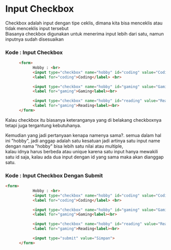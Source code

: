 # Input Checkbox
Checkbox adalah input dengan tipe ceklis, dimana kita bisa menceklis atau tidak menceklis input tersebut <br>
Biasanya checkbox digunakan untuk menerima input lebih dari satu, namun inputnya sudah disesuaikan <br>

### Kode : Input Checkbox
```html
      <form>
            Hobby : <br>
            <input type="checkbox" name="hobby" id="coding" value="Coding">
            <label for="coding">Coding</label> <br>
            
            <input type="checkbox" name="hobby" id="gaming" value="Gaming">
            <label for="gaming">Gaming<label><br>
            
            <input type="checkbox" name="hobby" id="reading" value="Reading">
            <label for="gaming">Reading<label><br> 
      </form>
```

Kalau checkbox itu biasanya keteranganya yang di belakang checkboxnya tetapi juga tergantung kebutuhanya.<br>

Kemudian yang jadi pertanyaan kenapa namenya sama?. semua dalam hal ini "hobby", jadi anggap adalah satu kesatuan jadi artinya satu input name dengan nama "hobby" bisa lebih satu nilai atau multiple, <br>
kalau idnya harus berbeda atau unique karena satu input hanya mewakili satu id saja, kalau ada dua input dengan id yang sama maka akan dianggap satu.

### Kode : Input Checkbox Dengan Submit
```html
<form>
            Hobby : <br>
            <input type="checkbox" name="hobby" id="coding" value="Coding">
            <label for="coding">Coding</label> <br>
            
            <input type="checkbox" name="hobby" id="gaming" value="Gaming">
            <label for="gaming">Gaming<label><br>
            
            <input type="checkbox" name="hobby" id="reading" value="Reading">
            <label for="gaming">Reading<label><br>
                  
            <input type="submit" value="Simpan">
      </form>
```